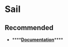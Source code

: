 # Sail

## Recommended

* \*\*\*\*[**Documentation**](https://laravel.com/docs/8.x/sail)\*\*\*\*



